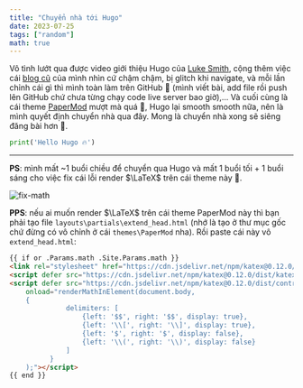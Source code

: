 ```yaml
---
title: "Chuyển nhà tới Hugo"
date: 2023-07-25
tags: ["random"]
math: true
---
```


Vô tình lướt qua được video giới thiệu Hugo của [Luke Smith](https://www.youtube.com/watch?v=ZFL09qhKi5I), cộng thêm việc cái [blog cũ](https://github.com/ngntrgduc/old-blog) của mình nhìn cứ chậm chậm, bị glitch khi navigate, và mỗi lần chỉnh cái gì thì mình toàn làm trên GitHub 🥲 (mình viết bài, add file rồi push lên GitHub chứ chưa từng chạy code live server bao giờ),... Và cuối cùng là cái theme [PaperMod](https://github.com/adityatelange/hugo-PaperMod) mượt mà quá 🤯, Hugo lại smooth smooth nữa, nên là mình quyết định chuyển nhà qua đây. Mong là chuyển nhà xong sẽ siêng đăng bài hơn 🥲.

```python
print('Hello Hugo 🔥')
```
---

**PS**: mình mất ~1 buổi chiều để chuyển qua Hugo và mất 1 buổi tối + 1 buổi sáng cho việc fix cái lỗi render $\LaTeX$ trên cái theme này 🙂.

![fix-math](/fix-math.png "Rất nhiều lần fix bug...")

**PPS**: nếu ai muốn render $\LaTeX$ trên cái theme PaperMod này thì bạn phải tạo file 
`layouts\partials\extend_head.html` (nhớ là tạo ở thư mục gốc chứ đừng có vô chỉnh ở cái `themes\PaperMod` nha). Rồi paste cái này vô `extend_head.html`:

```html
{{ if or .Params.math .Site.Params.math }}
<link rel="stylesheet" href="https://cdn.jsdelivr.net/npm/katex@0.12.0/dist/katex.min.css" integrity="sha384-AfEj0r4/OFrOo5t7NnNe46zW/tFgW6x/bCJG8FqQCEo3+Aro6EYUG4+cU+KJWu/X" crossorigin="anonymous">
<script defer src="https://cdn.jsdelivr.net/npm/katex@0.12.0/dist/katex.min.js" integrity="sha384-g7c+Jr9ZivxKLnZTDUhnkOnsh30B4H0rpLUpJ4jAIKs4fnJI+sEnkvrMWph2EDg4" crossorigin="anonymous"></script>
<script defer src="https://cdn.jsdelivr.net/npm/katex@0.12.0/dist/contrib/auto-render.min.js" integrity="sha384-mll67QQFJfxn0IYznZYonOWZ644AWYC+Pt2cHqMaRhXVrursRwvLnLaebdGIlYNa" crossorigin="anonymous"
    onload="renderMathInElement(document.body, 
    {
              delimiters: [
                  {left: '$$', right: '$$', display: true},
                  {left: '\\[', right: '\\]', display: true},
                  {left: '$', right: '$', display: false},
                  {left: '\\(', right: '\\)', display: false}
              ]
          }
    );"></script>
{{ end }}
```